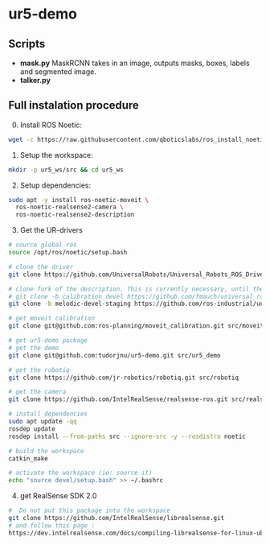 # ur5-demo

## Scripts
* **mask.py** MaskRCNN takes in an image, outputs masks, boxes, labels and segmented image.
* **talker.py**

## Full instalation procedure
0. Install ROS Noetic:

```bash
wget -c https://raw.githubusercontent.com/qboticslabs/ros_install_noetic/master/ros_install_noetic.sh && chmod +x ./ros_install_noetic.sh && ./ros_install_noetic.sh
```

1. Setup the workspace:

```bash
mkdir -p ur5_ws/src && cd ur5_ws
```

2. Setup dependencies:

```bash
sudo apt -y install ros-noetic-moveit \
  ros-noetic-realsense2-camera \
  ros-noetic-realsense2-description
```

3. Get the UR-drivers

```bash
# source global ros
source /opt/ros/noetic/setup.bash

# clone the driver
git clone https://github.com/UniversalRobots/Universal_Robots_ROS_Driver.git src/Universal_Robots_ROS_Driver

# clone fork of the description. This is currently necessary, until the changes are merged upstream.
# git clone -b calibration_devel https://github.com/fmauch/universal_robot.git src/fmauch_universal_robot
git clone -b melodic-devel-staging https://github.com/ros-industrial/universal_robot.git src/universal_robot

# get moveit calibration
git clone git@github.com:ros-planning/moveit_calibration.git src/moveit_calibration

# get ur5-demo package
# get the demo
git clone git@github.com:tudorjnu/ur5-demo.git src/ur5_demo

# get the robotiq
git clone https://github.com/jr-robotics/robotiq.git src/robotiq

# get the camera
git clone https://github.com/IntelRealSense/realsense-ros.git src/realsense-ros

# install dependencies
sudo apt update -qq
rosdep update
rosdep install --from-paths src --ignore-src -y --rosdistro noetic

# build the workspace
catkin_make

# activate the workspace (ie: source it)
echo "source devel/setup.bash" >> ~/.bashrc
```
4. get RealSense SDK 2.0
```bash
#  Do not put this package into the workspace
git clone https://github.com/IntelRealSense/librealsense.git
# and follow this page :
https://dev.intelrealsense.com/docs/compiling-librealsense-for-linux-ubuntu-guide
```

